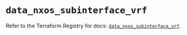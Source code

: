 # `data_nxos_subinterface_vrf`

Refer to the Terraform Registry for docs: [`data_nxos_subinterface_vrf`](https://registry.terraform.io/providers/ciscodevnet/nxos/0.5.10/docs/data-sources/subinterface_vrf).
